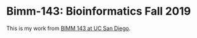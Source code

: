 # Bimm-143: Bioinformatics Fall 2019

This is my work from [BIMM 143 at UC San Diego](https://bioboot.github.io/bimm143_F19/).
